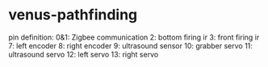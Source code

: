 # venus-pathfinding

pin definition: 0&1: Zigbee communication 2: bottom firing ir 3: front firing ir 7: left encoder 8: right encoder 9: ultrasound sensor 10: grabber servo 11: ultrasound servo 12: left servo 13: right servo
